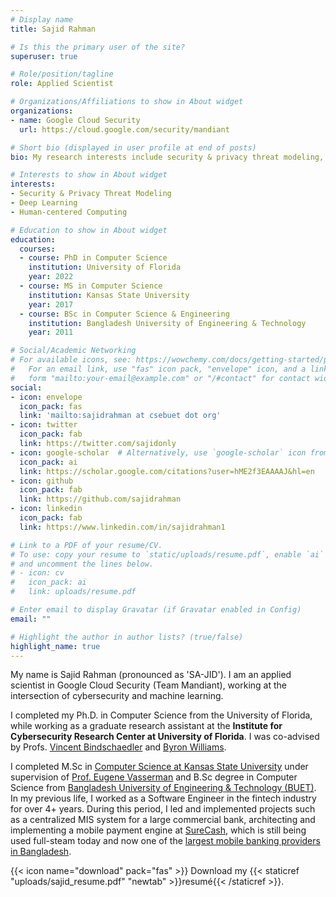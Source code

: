 ```yaml
---
# Display name
title: Sajid Rahman

# Is this the primary user of the site?
superuser: true

# Role/position/tagline
role: Applied Scientist

# Organizations/Affiliations to show in About widget
organizations:
- name: Google Cloud Security
  url: https://cloud.google.com/security/mandiant

# Short bio (displayed in user profile at end of posts)
bio: My research interests include security & privacy threat modeling, deep learning, and human-centered computing.

# Interests to show in About widget
interests:
- Security & Privacy Threat Modeling
- Deep Learning
- Human-centered Computing

# Education to show in About widget
education:
  courses:
  - course: PhD in Computer Science
    institution: University of Florida
    year: 2022
  - course: MS in Computer Science
    institution: Kansas State University
    year: 2017
  - course: BSc in Computer Science & Engineering
    institution: Bangladesh University of Engineering & Technology
    year: 2011

# Social/Academic Networking
# For available icons, see: https://wowchemy.com/docs/getting-started/page-builder/#icons
#   For an email link, use "fas" icon pack, "envelope" icon, and a link in the
#   form "mailto:your-email@example.com" or "/#contact" for contact widget.
social:
- icon: envelope
  icon_pack: fas
  link: 'mailto:sajidrahman at csebuet dot org'
- icon: twitter
  icon_pack: fab
  link: https://twitter.com/sajidonly
- icon: google-scholar  # Alternatively, use `google-scholar` icon from `ai` icon pack
  icon_pack: ai
  link: https://scholar.google.com/citations?user=hME2f3EAAAAJ&hl=en
- icon: github
  icon_pack: fab
  link: https://github.com/sajidrahman
- icon: linkedin
  icon_pack: fab
  link: https://www.linkedin.com/in/sajidrahman1

# Link to a PDF of your resume/CV.
# To use: copy your resume to `static/uploads/resume.pdf`, enable `ai` icons in `params.toml`,
# and uncomment the lines below.
# - icon: cv
#   icon_pack: ai
#   link: uploads/resume.pdf

# Enter email to display Gravatar (if Gravatar enabled in Config)
email: ""

# Highlight the author in author lists? (true/false)
highlight_name: true
---
```


My name is Sajid Rahman (pronounced as 'SA-JID'). I am an applied scientist in Google Cloud Security (Team Mandiant), working at the intersection of cybersecurity and machine learning. 

I completed my Ph.D. in Computer Science from the University of Florida, while working as a graduate research assistant at the **Institute for Cybersecurity Research Center at University of Florida**. I was co-advised by Profs. [Vincent Bindschaedler](https://www.cise.ufl.edu/bindschaedler-vincent/) and [Byron Williams](https://www.cise.ufl.edu/williams-byron/). 

I completed M.Sc in  [Computer Science at Kansas State University](https://www.cs.ksu.edu/) under supervision of [Prof. Eugene Vasserman](https://people.cs.ksu.edu/~eyv/) and B.Sc degree in Computer Science from [Bangladesh University of Engineering & Technology (BUET)](http://www.buet.ac.bd/). In my previous life, I worked as a Software Engineer in the fintech industry for over 4+ years. During this period, I led and implemented projects such as a centralized MIS system for a large commercial bank, architecting and implementing a mobile payment engine at [SureCash](https://www.surecash.net/), which is still being used full-steam today and now one of the [largest mobile banking providers in Bangladesh](https://academy.smu.edu.sg/insights/surecash-promoting-financial-inclusion-bangladesh-3606).

{{< icon name="download" pack="fas" >}} Download my {{< staticref "uploads/sajid_resume.pdf" "newtab" >}}resumé{{< /staticref >}}.
